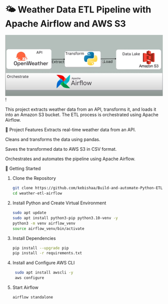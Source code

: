 # 🌤️ Weather Data ETL Pipeline with Apache Airflow and AWS S3

![ETL-Pipeline](https://github.com/kebishaa/Build-and-automate-Python-ETL-Pipeline/blob/main/screenshot/photo_2025-06-10_13-43-42.jpg?raw=true)!

This project extracts weather data from an API, transforms it, and loads it into an Amazon S3 bucket. The ETL process is orchestrated using Apache Airflow.

🔧 Project Features
Extracts real-time weather data from an API.

Cleans and transforms the data using pandas.

Saves the transformed data to AWS S3 in CSV format.

Orchestrates and automates the pipeline using Apache Airflow.

🚀 Getting Started
1. Clone the Repository
   ```bash
   git clone https://github.com/kebishaa/Build-and-automate-Python-ETL-Pipeline
   cd weather-etl-airflow
2. Install Python and Create Virtual Environment
    ```bash
    sudo apt update
   sudo apt install python3-pip python3.10-venv -y
   python3 -m venv airflow_venv
   source airflow_venv/bin/activate
3. Install Dependencies
    ```bash
    pip install --upgrade pip
    pip install -r requirements.txt
4. Install and Configure AWS CLI
     ```bash
      sudo apt install awscli -y
      aws configure
5. Start Airflow
    ```bash
    airflow standalone

